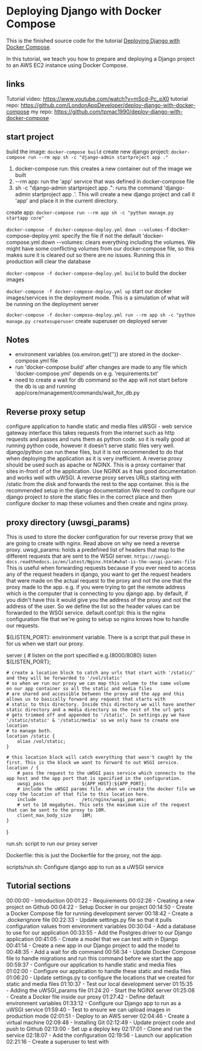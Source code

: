 # Deploying Django with Docker Compose

This is the finished source code for the tutorial [Deploying Django with Docker Compose](https://londonappdeveloper.com/deploying-django-with-docker-compose/).

In this tutorial, we teach you how to prepare and deploying a Django project to an AWS EC2 instance using Docker Compose.

## links
Tutorial video: https://www.youtube.com/watch?v=mScd-Pc_pX0
tutorial repo: https://github.com/LondonAppDeveloper/deploy-django-with-docker-compose
my repo: https://github.com/tpmac1990/deploy-django-with-docker-compose



## start project
build the image: `docker-compose build`
create new django project: `docker-compose run --rm app sh -c "django-admin startproject app ."`

1. docker-compose run: this creates a new container out of the image we built
2. --rm app: run the 'app' service that was defined in docker-compose file
3. sh -c "django-admin startproject app .": runs the command 'django-admin startproject app .'. This will 
    create a new django project and call it 'app' and place it in the current directory.

create app: `docker-compose run --rm app sh -c "python manage.py startapp core"`

`docker-compose -f docker-compose-deploy.yml down --volumes`
-f docker-compose-deploy.yml: specify the file if not the default 'docker-compose.yml
down --volumes: clears everything including the volumes. We might have some conflicting volumes from our docker-compose file, 
    so this makes sure it is cleared out so there are no issues. Running this in production will clear the database

`docker-compose -f docker-compose-deploy.yml build` to build the docker images

`docker-compose -f docker-compose-deploy.yml up` start our docker images/services in the deployment mode. This is a simulation
of what will be running on the deployment server

`docker-compose -f docker-compose-deploy.yml run --rm app sh -c "python manage.py createsuperuser` create superuser on deployed server


## Notes
- environment variables (os.environ.get('')) are stored in the docker-compose.yml file
- run 'docker-compose build' after changes are made to any file which 'docker-compose.yml' depends on e.g. 'requirements.txt' 
- need to create a wait for db command so the app will not start before the db is up and running app/core/management/commands/wait_for_db.py


## Reverse proxy setup
configure application to handle static and media files
uWSGI - web service gateway interface
this takes requests from the internet such as http requests and passes and runs them as python code. 
so it is really good at running python code, however it doesn't serve static files very well.
django/python can run these files, but it is not recommended to do that when deploying the application
as it is very inefficient.
A reverse proxy should be used such as apache or NGINX. This is a proxy container that sites in-front of 
of the application. Use NGINX as it has good documentation and works well with uWSGI.
A reverse proxy serves URLs starting with /static from the disk and forwards the rest to the app container.
this is the recommended setup in the django documentation
We need to configure our django project to store the static files in the correct place and then configure
docker to map these volumes and then create and nginx proxy.

## proxy directory (uwsgi_params)
This is used to store the docker configuration for our reverse proxy that we are going to create with nginx. Read above on why we need a
reverse proxy. 
uwsgi_params: holds a predefined list of headers that map to the different requests that are sent to the WSGI server.
`https://uwsgi-docs.readthedocs.io/en/latest/Nginx.html#what-is-the-uwsgi-params-file`
This is useful when forwarding requests because if you ever need to access any of the request headers in django, you want to get the 
request headers that were made on the actual request to the proxy and not the one that the proxy made to the app. e.g. if you were trying to 
get the remote address which is the computer that is connecting to you django app. by default, if you didn't have this it would give you the 
address of the proxy and not the address of the user. So we define the list so the header values can be forwarded to the WSGI service.
default.conf.tpl: this is the nginx configuration file that we're going to setup so nginx knows how to handle our requests.

${LISTEN_PORT}:  environment variable. There is a script that pull these in for us when we start our proxy.

server {
    # listen on the port specified e.g.(8000/8080)
    listen ${LISTEN_PORT};

    # create a location block to catch any urls that start with '/static/' and they will be forwarded to '/vol/static'
    # so when we run our proxy we can map this volume to the same volume on our app container so all the static and media files 
    # are shared and accessible between the proxy and the app and this allows us to basically forward any request that starts with 
    # static to this directory. Inside this directory we will have another static directory and a media directory so the rest of the url gets 
    # gets trimmed off and appended to '/static'. In settings.py we have '/static/static' & '/static/media' so we only have to create one location
    # to manage both.
    location /static {
        alias /vol/static;
    }

    # this location block will catch everything that wasn't caught by the first. This is the block we want to forward to out WSGI service.
    location / {
        # pass the request to the uWSGI pass service which connects to the app host and the app port that is specified in the configuration.
        uwsgi_pass              ${APP_HOST}:${APP_PORT};
        # include the uWSGI params file. when we create the docker file we copy the location of that file to this location here.
        include                 /etc/nginx/uwsgi_params;
        # set to 10 megabytes. This sets the maximum size of the request that can be sent to the proxy to 10M.
        client_max_body_size    10M;
    }
}

run.sh: script to run our proxy server

Dockerfile: this is just the Dockerfile for the proxy, not the app.

scripts/run.sh: Configure django app to run as a uWSGI service



## Tutorial sections
00:00:00 - Introduction 
00:01:22 - Requirements
00:02:26 - Creating a new project on Github 
00:04:22 - Setup Docker in our project
00:14:50 - Create a Docker Compose file for running development server
00:18:42 - Create a .dockerignore file
00:22:33 - Update settings.py file so that it pulls configuration values from environment variables 
00:30:04 - Add a database to use for our application 
00:33:55 - Add the Postgres driver to our Django application 
00:41:05 - Create a model that we can test with in Django  
00:41:14 - Create a new app in our Django project to add the model to
00:48:35 - Add a wait for db command
00:56:34 - Update Docker Compose file to handle migrations and run this command before we start the app
00:59:37 - Configure our application to handle static and media files
01:02:00 - Configure our application to handle these static and media  files
01:06:20 - Update settings.py to configure the locations that we created for static and media files 
01:10:37 - Test our local development server
01:15:35 - Adding the uWSGI_params file 
01:24:20 - Start the NGINX server
01:25:08 - Create a Docker file inside our proxy 
01:27:42 - Define default environment variables 
01:33:12 - Configure our Django app to run as a uWSGI service
01:59:40 - Test to ensure we can upload images in production mode 
02:01:51 - Deploy to an AWS server 
02:04:46 - Create a virtual machine 
02:09:48 - Installing Git
02:12:49 - Update project code and push to Github
02:13:00 - Set up a deploy key 
02:17:01 - Clone and run the service 
02:18:07 - Add the configuration 
02:19:56 - Launch our application 
02:21:16 - Create a superuser to test with